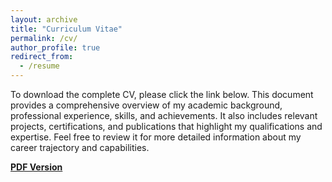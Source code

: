 ```yaml
---
layout: archive
title: "Curriculum Vitae"
permalink: /cv/
author_profile: true
redirect_from:
  - /resume
---
```


To download the complete CV, please click the link below. This document provides a comprehensive overview of my academic background, professional experience, skills, and achievements. It also includes relevant projects, certifications, and publications that highlight my qualifications and expertise. Feel free to review it for more detailed information about my career trajectory and capabilities.


[**PDF Version**](/files/Resume.pdf)

<!-- **EDUCATION**

**B.Tech in Artificial Intelligence and Data Science, IIT, Jodhpur** | Nov 2020 – May 2024 | 3.1 GPA

JEE Advanced: 107; JEE Mains: 99.52 %ile (4357); XII Boards: 91(P) 95(C) 84(M) 98(CS) 84(E); X Boards: 10 CGPA

**HONORS**

- Qualified for 2016, 2017 and 2018 **RMO** – Top 5% in KVS region in **PRMO.**
- Obtained 38 out of 102 in **RMO-2018**. Cutoff for KVS being 44.
- **National Talent Search Examination** **2016**: Ranked in top 20% in region.
- **Indian Institute of Technology Joint Entrance Examinations(IIT JEE)**: Ranked in t**op 0.5%** in JEE Main and top 2.5% in the JEE Advanced, with exceptional scores in Physics and Mathematics, 2020
- **International Quant Championship 2023**: Ranked 497 out of 29,076 (Top 2%) with an IS Score of 10340 in 3 days.
- **World Quant Challenge**: Progressed from Bronze to Silver to Gold in 55 days, qualifying as a Research Consultant with 17 alphas.

### **PUBLICATIONS**

**IdProv: Identity-Based Provenance for Synthetic Image Generation (Student Abstract)** | Proceedings of the AAAI Conference on Artificial Intelligence, 37(13), 16164-16165| Peer-reviewed Conference | Gaurav Sangwan, Harshil Bhatia, Jaisidh Singh, Aparna Bharti, Richa Singh, Mayank Vatsa

**HAVIT: An Efficient Hardware-Accelerator for Vision Transformer with Informative Patch Selection Techniques** | Communicated to A-level Peer-reviewed Journal | Aradhya Patel, Anadi Goyal, Gaurav Sangwan, Palash Das

**Bio-inspired Vision Security with SIFT and Symbolic AI** | Communicated to ‘A+’ level peer-reviewed conference | Gaurav Sangwan, Anadi Goyal, Palashdas

**PROFESSIONAL EXPERIENCE**

**Research Consultant, World Quant Brain** | June 2023 – Present | Remote

- Implemented cross-sectional, seasonal-momentum strategies in US and CHN with 2.83 Sharpe ratio, 16.34% returns, and 34.06% turnover.
- Utilized advanced platform features: extended simulations, data visualizations, multi-simulation, SuperAlphas and Python API integration. Compensated based on algorithm quality.
- Engaged in mentorship under Stanislav Prokopyev (VP Brain Researcher).

**Software Engineer, Scale AI** | February 2024 – Present | Part-Time Remote

- Enhanced AI large-language models for data tasks through partnerships, improving performance and accuracy.
- Collaborated on code optimization and test cases for robust AI algorithms.
- Provided human feedback on LLM outputs to improve model performance and accuracy.
- Translated complex data problems into clear summaries for non-technical stakeholders, facilitating understanding of AI technology.

**PERSONAL QUANT PROJECT**

**Statistical Arbitrage in Cryptocurrencies**

- Researched a cross-sectional, long-short seasonal-momentum strategy in crypto with a back tested Sharpe of 0.8 and an information ratio of 0.7 after accounting for fees, commissions and expected slippage. Researched a reversal strategy based on "group-pairs" and residual returns from a multivariate regression
- Combined all of the strategies based on their volatilises to generate a combined strategy with a back tested SR of 1.6+ and IR of 0.9.

**Deep Learning Statistical Arbitrage([**Link**](https://arxiv.org/pdf/2106.04028.pdf))**

- Replicated and applied a statistical arbitrage framework to cryptocurrency markets, leveraging residual portfolios from conditional latent asset pricing factors to construct arbitrage portfolios. Implemented optimal trading policies based on these signals, achieving steadily high out-of-sample mean returns of 8.2% and Sharpe ratios exceeding 1.5, and lowered the transaction costs by 17%.

**SKILLS** : Python (Pandas/NumPy/PyTorch/Tensorflow), C++, R, MATLAB, Java (basics/distributed), Econometrics, Regression analysis, Quantitative Trading, Discretionary Trading, Statistical Modeling, Mathematical Modeling, Academic Writing.

**CERTIFICATES**

- NVIDIA DLI – Fundamentals of Accelerated Computing with CUDA C/C++ – Licensed January 22,2022 – ([Link](https://courses.nvidia.com/certificates/a7cf3900117f4c8184075c92d5018b67/))
- Forage – JPMorgan Chase & Co. - Quantitative Research Job Simulation – Licensed December 16, 2023 - ([Link](https://forage-uploads-prod.s3.amazonaws.com/completion-certificates/J.P.%20Morgan/bWqaecPDbYAwSDqJy_JPMorgan%20Chase%20&%20Co._ctejJSfrjEGZwjowy_1702729949718_completion_certificate.pdf)) -->